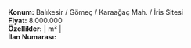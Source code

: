 ## 

**Konum:** Balıkesir / Gömeç / Karaağaç Mah. / İris Sitesi  
**Fiyat:** 8.000.000  
**Özellikler:**  |  m² |   
**İlan Numarası:** 
